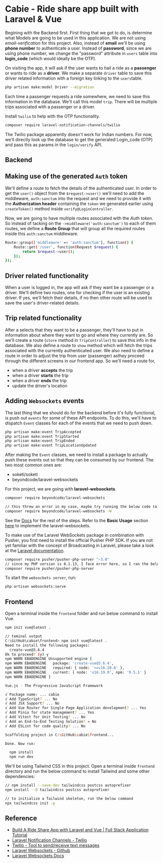 # Cabie - Ride share app built with Laravel & Vue

Begining with the Backend first. First thing that we got to do, is determine what Models are going to be used in this application.
We are not using *email-verification* for this project. Also, instead of **email** we'll be using **phone number** to authenticate a user. Instead of **password**, since we are using phone number, we change the "password" attribute in `users` table into **login_code** (which would ideally be the OTP).

On visiting the app, it will ask if the user wants to hail a ride as a **passenger** or wants to ride as a **driver**. We make a separate `driver` table to save this driver related information with a foreign key linking to the `users`table.

```bash
php artisan make:model Driver --migration
```

Each time a passenger requests a ride somewhere, we need to save this information in the database. We'll call this model `trip`. There will be multiple trips associated with a passenger or a driver.

Install `twilio` to help with the OTP functionality.

```bash
composer require laravel-notification-channels/twilio
```

The Twilio package apparently doesn't work for Indian numbers. For now, we'll directly look up the database to get the generated Login_code (OTP) and pass this as params in the `login/verify` API.

## Backend

## Making use of the generated `Auth` token

We'll define a route to fetch the details of the authenticated user.
In order to get the `user()` object from the `$request->user()` we'll need to add the middleware, `auth:sanctum` into the request and we need to provide it with the **Authorization header** containing the `token` we generated earlier using `createToken()` method inside `verify@LoginController`.

Now, we are going to have multiple routes associated with the *Auth token*. So instead of tacking on the `->middleware('auth:sanctum')` to each of them routes, we define a **Route Group** that will group all the required routes inside this `auth:sanctum` middleware.

```bash
Route::group(['middleawre' => 'auth:sanctum'], function() {
    Route::get('/user', function(Request $request) {
        return $request->user();
    });
});
```

## Driver related functionality

When a user is logged in, the app will ask if they want be a passenger or a driver. We'll define two routes, one for checking if the user is an existing driver. If yes, we'll fetch their details, if no then other route will be used to save the user's driver-related details.

## Trip related functionality

After a selects that they want to be a passenger, they'll have to put in information about where they want to go and where they currently are. So we'll create a route (`store` method in `TripController`) to save this info in the database.
We also define a route to `show` method which will fetch the trips associated with the currently authenticated user.
We also need to define a route in order to adjust the trip from user (passenger) asthey proceed through the different screens in our frontend app. So we'll need a route for,

- when a driver **accepts** the trip
- when a driver **starts** the trip
- when a driver **ends** the trip
- update the driver's location

## Adding `Websockets` events

The last thing that we should do for the backend before it's fully functional, is push out `events` for some of these API endpoints.
To do this, we'll have to dispatch `Event` classes for each of the events that we need to push down.

```bash
php artisan make:event TripAccepted
php artisan make:event TripStarted
php artisan make:event TripEnded
php artisan make:event TripLocationUpdated
```

After making the `Event` classes, we need to install a package to actually push these events out so that they can be consumed by our frontend. The two most common ones are: 

- soketi/soketi
- beyondcode/laravel-websockets

For this project, we are going with **laravel-websockets**.

```bash
composer require beyondcode/laravel-websockets

// this threw an error in my case, maybe try running the below code to install the package with dependencies
composer require beyondcode/laravel-websockets -W
```

See the [Docs](https://beyondco.de/docs/laravel-websockets/getting-started/installation) for the rest of the steps.
Refer to the **Basic Usage** section [here](https://beyondco.de/docs/laravel-websockets/basic-usage/pusher) to implement the laravel-websockets.

To make use of the Laravel WebSockets package in combination with Pusher, you first need to install the official Pusher PHP SDK.
If you are not yet familiar with the concept of Broadcasting in Laravel, please take a look at the [Laravel documentation](https://laravel.com/docs/6.0/broadcasting).

```bash
composer require pusher/pusher-php-server "~3.0"
// since my PHP version is 8.1.13, I face error here, so I ran the below command
composer require pusher/pusher-php-server
```

To start the `websockets server`, run: 

```bash
php artisan websockets:serve
```

## Frontend

Open a terminal inside the `frontend` folder and run below command to install Vue.

```bash
npm init vue@latest .

// teminal output
C:\GitHub\cabie\frontend> npm init vue@latest .
Need to install the following packages:
  create-vue@3.6.4
Ok to proceed? (y) y
npm WARN EBADENGINE Unsupported engine {
npm WARN EBADENGINE   package: 'create-vue@3.6.4',
npm WARN EBADENGINE   required: { node: '>=v16.20.0' },
npm WARN EBADENGINE   current: { node: 'v16.19.0', npm: '9.5.1' }
npm WARN EBADENGINE }

Vue.js - The Progressive JavaScript Framework

√ Package name: ... cabie
√ Add TypeScript? ... No
√ Add JSX Support? ... No
√ Add Vue Router for Single Page Application development? ... Yes
√ Add Pinia for state management? ... Yes
√ Add Vitest for Unit Testing? ... No
√ Add an End-to-End Testing Solution? » No
√ Add ESLint for code quality? ... No

Scaffolding project in C:\GitHub\cabie\frontend...

Done. Now run:

  npm install
  npm run dev
```

We'll be using Tailwind CSS in this project. Open a terminal inside `frontend` directory and run the below command to install Tailwind and some other dependencies:

```bash
// npm install --save-dev tailwindcss postcss autoprefixer
npm install --D tailwindcss postcss autoprefixer

// to initialize a Tailwind skeleton, run the below command
npx tailwindcss init -p
```

## Reference

- [Build A Ride Share App with Laravel and Vue | Full Stack Application Tutorial](https://www.youtube.com/watch?v=iFOEU6YNBzw)
- [Laravel Notification Channels - Twilio](https://laravel-notification-channels.com/twilio/)
- [Twilio - Tool to send/receive text messages](https://www.twilio.com/en-us)
- [Laravel Websockets - Github](https://github.com/beyondcode/laravel-websockets)
- [Laravel Websockets Docs](https://beyondco.de/docs/laravel-websockets/getting-started/introduction)
